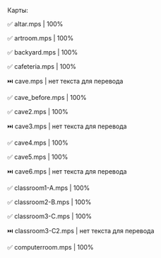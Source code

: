 Карты:

✅ altar.mps              | 100%

✅ artroom.mps            | 100%

✅ backyard.mps           | 100%

✅ cafeteria.mps          | 100%

⏭️ cave.mps               | нет текста для перевода

✅ cave_before.mps        | 100%

✅ cave2.mps              | 100%

⏭️ cave3.mps              | нет текста для перевода

✅ cave4.mps              | 100%

✅ cave5.mps              | 100%

⏭️ cave6.mps              | нет текста для перевода

✅ classroom1-A.mps       | 100%

✅ classroom2-B.mps       | 100%

✅ classroom3-C.mps       | 100%

⏭️ classroom3-C2.mps      | нет текста для перевода

✅ computerroom.mps       | 100%
